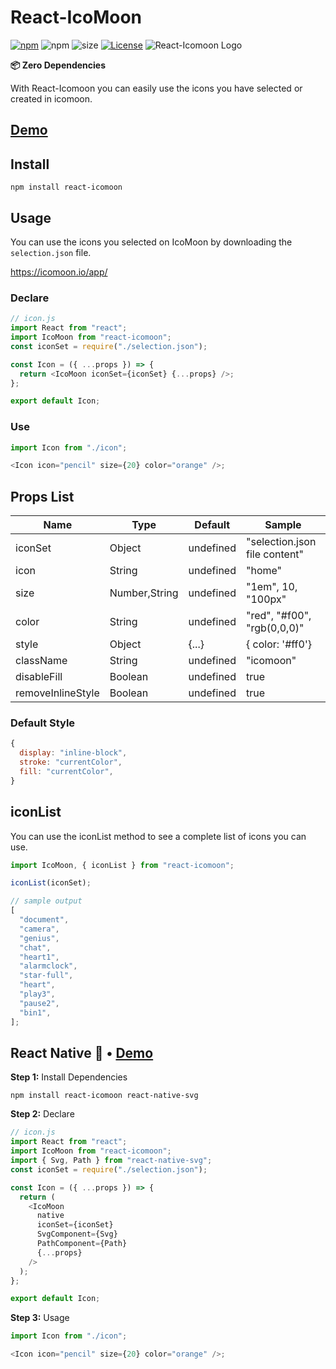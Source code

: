 # React-IcoMoon

[![npm](https://img.shields.io/npm/v/react-icomoon?color=%234fc921)](https://www.npmjs.com/package/react-icomoon)
![npm](https://img.shields.io/npm/dw/react-icomoon)
![size](https://img.shields.io/bundlephobia/min/react-icomoon?color=%234fc921)
[![License](https://img.shields.io/badge/License-MIT-green.svg)](https://opensource.org/licenses/MIT)
![React-Icomoon Logo](https://raw.githubusercontent.com/aykutkardas/React-IcoMoon/master/logo.png)

**📦 Zero Dependencies**

With React-Icomoon you can easily use the icons you have selected or created in icomoon.

## [Demo](https://codesandbox.io/s/react-icomoon-demo-13pce)

## Install

```
npm install react-icomoon
```

## Usage

You can use the icons you selected on IcoMoon by downloading the `selection.json` file.

https://icomoon.io/app/

### Declare

```js
// icon.js
import React from "react";
import IcoMoon from "react-icomoon";
const iconSet = require("./selection.json");

const Icon = ({ ...props }) => {
  return <IcoMoon iconSet={iconSet} {...props} />;
};

export default Icon;
```

### Use

```js
import Icon from "./icon";

<Icon icon="pencil" size={20} color="orange" />;
```

## Props List

| Name              | Type          | Default   | Sample                        |
| ----------------- | ------------- | --------- | ----------------------------- |
| iconSet           | Object        | undefined | "selection.json file content" |
| icon              | String        | undefined | "home"                        |
| size              | Number,String | undefined | "1em", 10, "100px"            |
| color             | String        | undefined | "red", "#f00", "rgb(0,0,0)"   |
| style             | Object        | {...}     | { color: '#ff0'}              |
| className         | String        | undefined | "icomoon"                     |
| disableFill       | Boolean       | undefined | true                          |
| removeInlineStyle | Boolean       | undefined | true                          |

### Default Style

```js
{
  display: "inline-block",
  stroke: "currentColor",
  fill: "currentColor",
}
```

## iconList

You can use the iconList method to see a complete list of icons you can use.

```js
import IcoMoon, { iconList } from "react-icomoon";

iconList(iconSet);

// sample output
[
  "document",
  "camera",
  "genius",
  "chat",
  "heart1",
  "alarmclock",
  "star-full",
  "heart",
  "play3",
  "pause2",
  "bin1",
];
```

## React Native 🎉 • [Demo](https://snack.expo.io/@aykutkardas/react-icomoon)

**Step 1:** Install Dependencies

```
npm install react-icomoon react-native-svg
```

**Step 2:** Declare

```js
// icon.js
import React from "react";
import IcoMoon from "react-icomoon";
import { Svg, Path } from "react-native-svg";
const iconSet = require("./selection.json");

const Icon = ({ ...props }) => {
  return (
    <IcoMoon
      native
      iconSet={iconSet}
      SvgComponent={Svg}
      PathComponent={Path}
      {...props}
    />
  );
};

export default Icon;
```

**Step 3:** Usage

```js
import Icon from "./icon";

<Icon icon="pencil" size={20} color="orange" />;
```
